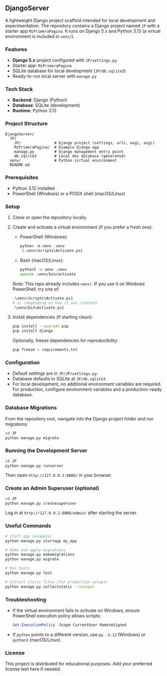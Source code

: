 ## DjangoServer

A lightweight Django project scaffold intended for local development and experimentation. The repository contains a Django project named `JP` with a starter app `MiPrimeraPagina`. It runs on Django 5.x and Python 3.12 (a virtual environment is included in `venv/`).

### Features
- **Django 5.x** project configured with `JP/settings.py`
- Starter app: `MiPrimeraPagina`
- SQLite database for local development (`JP/db.sqlite3`)
- Ready-to-run local server with `manage.py`

### Tech Stack
- **Backend**: Django (Python)
- **Database**: SQLite (development)
- **Runtime**: Python 3.12

### Project Structure
```
DjangoServer/
  JP/
    JP/               # Django project (settings, urls, wsgi, asgi)
    MiPrimeraPagina/  # Example Django app
    manage.py         # Django management entry point
    db.sqlite3        # Local dev database (generated)
  venv/               # Python virtual environment
  README.md
```

### Prerequisites
- Python 3.12 installed
- PowerShell (Windows) or a POSIX shell (macOS/Linux)

### Setup
1) Clone or open the repository locally.

2) Create and activate a virtual environment (if you prefer a fresh one):
   - PowerShell (Windows):
     ```powershell
     python -m venv .venv
     .\.venv\Scripts\Activate.ps1
     ```
   - Bash (macOS/Linux):
     ```bash
     python3 -m venv .venv
     source .venv/bin/activate
     ```
   Note: This repo already includes `venv/`. If you use it on Windows PowerShell, try one of:
   ```powershell
   .\venv\Scripts\Activate.ps1
   # or (depending on how it was created)
   .\venv\bin\Activate.ps1
   ```

3) Install dependencies (if starting clean):
   ```bash
   pip install --upgrade pip
   pip install django
   ```
   Optionally, freeze dependencies for reproducibility:
   ```bash
   pip freeze > requirements.txt
   ```

### Configuration
- Default settings are in `JP/JP/settings.py`.
- Database defaults to SQLite at `JP/db.sqlite3`.
- For local development, no additional environment variables are required. For production, configure environment variables and a production-ready database.

### Database Migrations
From the repository root, navigate into the Django project folder and run migrations:
```bash
cd JP
python manage.py migrate
```

### Running the Development Server
```bash
cd JP
python manage.py runserver
```
Then open `http://127.0.0.1:8000/` in your browser.

### Create an Admin Superuser (optional)
```bash
cd JP
python manage.py createsuperuser
```
Log in at `http://127.0.0.1:8000/admin/` after starting the server.

### Useful Commands
```bash
# Start app (example)
python manage.py startapp my_app

# Make and apply migrations
python manage.py makemigrations
python manage.py migrate

# Run tests
python manage.py test

# Collect static files (for production setups)
python manage.py collectstatic --noinput
```

### Troubleshooting
- If the virtual environment fails to activate on Windows, ensure PowerShell execution policy allows scripts:
  ```powershell
  Set-ExecutionPolicy -Scope CurrentUser RemoteSigned
  ```
- If `python` points to a different version, use `py -3.12` (Windows) or `python3` (macOS/Linux).

### License
This project is distributed for educational purposes. Add your preferred license text here if needed.

